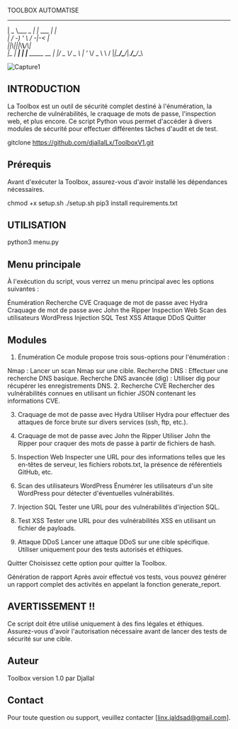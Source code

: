 TOOLBOX AUTOMATISE 



  ___         _          _      
 | _ \\___ _ _| |_ ___ __| |_    
 |  _/ -_) ' \\  _/ -_|_-<  _|   
 |_|_\\___|_||_\\__\\___/__\\__|   
 |_   _|__  ___| | |__  _____ __
   | |/ _ \\/ _ \\ | '_ \\/ _ \\ \\ /
   |_|\___/\___/_|_.__/\___/_\_\

   ![Capture1](https://github.com/djallalLx/Toolbox/assets/170573967/177b8238-62b7-44e3-b4af-02fc5d0a30cd)


## INTRODUCTION ## 
La Toolbox est un outil de sécurité complet destiné à l'énumération, la recherche de vulnérabilités, le craquage de mots de passe, l'inspection web, et plus encore. Ce script Python vous permet d'accéder à divers modules de sécurité pour effectuer différentes tâches d'audit et de test. 

gitclone https://github.com/djallalLx/ToolboxV1.git

## Prérequis ##
Avant d'exécuter la Toolbox, assurez-vous d'avoir installé les dépendances nécessaires. 

chmod +x setup.sh 
./setup.sh 
pip3 install requirements.txt 

## UTILISATION ##
python3 menu.py 

## Menu principale ## 

À l'exécution du script, vous verrez un menu principal avec les options suivantes :

Énumération
Recherche CVE
Craquage de mot de passe avec Hydra
Craquage de mot de passe avec John the Ripper
Inspection Web
Scan des utilisateurs WordPress
Injection SQL
Test XSS
Attaque DDoS
Quitter

## Modules ## 

1. Énumération
Ce module propose trois sous-options pour l'énumération :

Nmap : Lancer un scan Nmap sur une cible.
Recherche DNS : Effectuer une recherche DNS basique.
Recherche DNS avancée (dig) : Utiliser dig pour récupérer les enregistrements DNS.
2. Recherche CVE
Rechercher des vulnérabilités connues en utilisant un fichier JSON contenant les informations CVE.

3. Craquage de mot de passe avec Hydra
Utiliser Hydra pour effectuer des attaques de force brute sur divers services (ssh, ftp, etc.).

4. Craquage de mot de passe avec John the Ripper
Utiliser John the Ripper pour craquer des mots de passe à partir de fichiers de hash.

5. Inspection Web
Inspecter une URL pour des informations telles que les en-têtes de serveur, les fichiers robots.txt, la présence de référentiels GitHub, etc.

6. Scan des utilisateurs WordPress
Énumérer les utilisateurs d'un site WordPress pour détecter d'éventuelles vulnérabilités.

7. Injection SQL
Tester une URL pour des vulnérabilités d'injection SQL.

8. Test XSS
Tester une URL pour des vulnérabilités XSS en utilisant un fichier de payloads.

9. Attaque DDoS
Lancer une attaque DDoS sur une cible spécifique. Utiliser uniquement pour des tests autorisés et éthiques.

Quitter
Choisissez cette option pour quitter la Toolbox.

Génération de rapport
Après avoir effectué vos tests, vous pouvez générer un rapport complet des activités en appelant la fonction generate_report.

## AVERTISSEMENT !! ## 
Ce script doit être utilisé uniquement à des fins légales et éthiques. Assurez-vous d'avoir l'autorisation nécessaire avant de lancer des tests de sécurité sur une cible.

## Auteur ##
Toolbox version 1.0 par Djallal

## Contact ##
Pour toute question ou support, veuillez contacter [linx.jaldsad@gmail.com].
